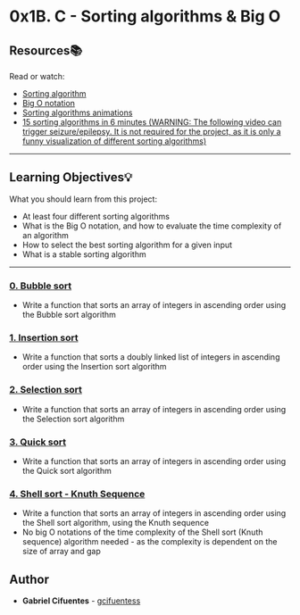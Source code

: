 # 0x1B. C - Sorting algorithms & Big O

## Resources:books:
Read or watch:
* [Sorting algorithm](https://intranet.hbtn.io/rltoken/tmzgO7xhCpNgPUxVhLKibw)
* [Big O notation](https://intranet.hbtn.io/rltoken/XrLMaOhUMHfwsFEz15TVow)
* [Sorting algorithms animations](https://intranet.hbtn.io/rltoken/kJ7rgWoqdLnxSnSEoAiFCQ)
* [15 sorting algorithms in 6 minutes (WARNING: The following video can trigger seizure/epilepsy. It is not required for the project, as it is only a funny visualization of different sorting algorithms)](https://intranet.hbtn.io/rltoken/kJ7rgWoqdLnxSnSEoAiFCQ)

---
## Learning Objectives:bulb:
What you should learn from this project:

* At least four different sorting algorithms
* What is the Big O notation, and how to evaluate the time complexity of an algorithm
* How to select the best sorting algorithm for a given input
* What is a stable sorting algorithm
---

### [0. Bubble sort](./0-bubble_sort.c)
* Write a function that sorts an array of integers in ascending order using the Bubble sort algorithm


### [1. Insertion sort](./1-insertion_sort_list.c)
* Write a function that sorts a doubly linked list of integers in ascending order using the Insertion sort algorithm


### [2. Selection sort](./2-selection_sort.c)
* Write a function that sorts an array of integers in ascending order using the Selection sort algorithm


### [3. Quick sort](./3-quick_sort.c)
* Write a function that sorts an array of integers in ascending order using the Quick sort algorithm


### [4. Shell sort - Knuth Sequence](./4-list_division.py)
* Write a function that sorts an array of integers in ascending order using the Shell sort algorithm, using the Knuth sequence
* No big O notations of the time complexity of the Shell sort (Knuth sequence) algorithm needed - as the complexity is dependent on the size of array and gap


## Author
* **Gabriel Cifuentes** - [gcifuentess](https://github.com/gcifuentess/)